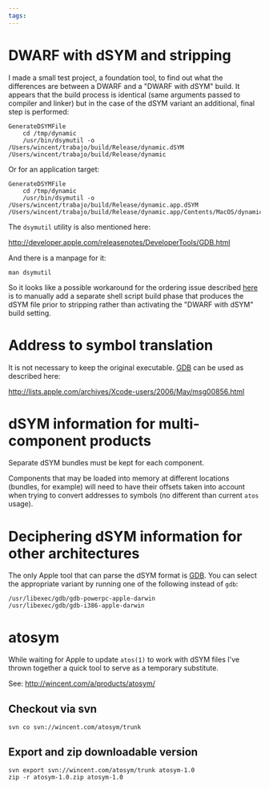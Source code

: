 ```yaml
---
tags: 
---
```


# DWARF with dSYM and stripping

I made a small test project, a foundation tool, to find out what the differences are between a DWARF and a "DWARF with dSYM" build. It appears that the build process is identical (same arguments passed to compiler and linker) but in the case of the dSYM variant an additional, final step is performed:

    GenerateDSYMFile
        cd /tmp/dynamic
        /usr/bin/dsymutil -o /Users/wincent/trabajo/build/Release/dynamic.dSYM /Users/wincent/trabajo/build/Release/dynamic

Or for an application target:

    GenerateDSYMFile
        cd /tmp/dynamic
        /usr/bin/dsymutil -o /Users/wincent/trabajo/build/Release/dynamic.app.dSYM /Users/wincent/trabajo/build/Release/dynamic.app/Contents/MacOS/dynamic

The `dsymutil` utility is also mentioned here:

<http://developer.apple.com/releasenotes/DeveloperTools/GDB.html>

And there is a manpage for it:

    man dsymutil

So it looks like a possible workaround for the ordering issue described [here](http://lists.apple.com/archives/Xcode-users/2006/May/msg00856.html) is to manually add a separate shell script build phase that produces the dSYM file prior to stripping rather than activating the "DWARF with dSYM" build setting.

# Address to symbol translation

It is not necessary to keep the original executable. [GDB](/wiki/GDB) can be used as described here:

<http://lists.apple.com/archives/Xcode-users/2006/May/msg00856.html>

# dSYM information for multi-component products

Separate dSYM bundles must be kept for each component.

Components that may be loaded into memory at different locations (bundles, for example) will need to have their offsets taken into account when trying to convert addresses to symbols (no different than current `atos` usage).

# Deciphering dSYM information for other architectures

The only Apple tool that can parse the dSYM format is [GDB](/wiki/GDB). You can select the appropriate variant by running one of the following instead of `gdb`:

    /usr/libexec/gdb/gdb-powerpc-apple-darwin
    /usr/libexec/gdb/gdb-i386-apple-darwin

# atosym

While waiting for Apple to update `atos(1)` to work with dSYM files I've thrown together a quick tool to serve as a temporary substitute.

See: <http://wincent.com/a/products/atosym/>

## Checkout via svn

    svn co svn://wincent.com/atosym/trunk

## Export and zip downloadable version

    svn export svn://wincent.com/atosym/trunk atosym-1.0
    zip -r atosym-1.0.zip atosym-1.0
